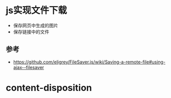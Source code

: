 # js实现文件下载

- 保存网页中生成的图片
- 保存链接中的文件

## 参考

- https://github.com/eligrey/FileSaver.js/wiki/Saving-a-remote-file#using-ajax--filesaver

# content-disposition